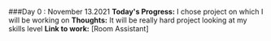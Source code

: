 ###Day 0 : November 13.2021
**Today's Progress:** I chose project on which I will be working on
**Thoughts:** It will be really hard project looking at my skills level
**Link to work:** [Room Assistant]